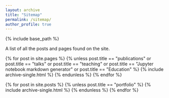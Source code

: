 ```yaml
---
layout: archive
title: "Sitemap"
permalink: /sitemap/
author_profile: true
---
```


{% include base_path %}

A list of all the posts and pages found on the site.

{% for post in site.pages %}
  {% unless post.title == "publications" or post.title == "talks" or post.title == "teaching" or post.title == "Jupyter notebook markdown generator" or post.title == "Education" %}
    {% include archive-single.html %}
  {% endunless %}
{% endfor %}

{% for post in site.posts %}
  {% unless post.title == "portfolio" %}
    {% include archive-single.html %}
  {% endunless %}
{% endfor %}
